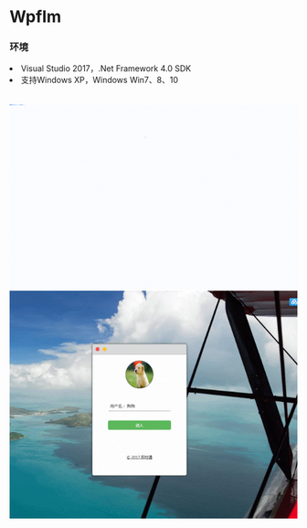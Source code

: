 # WpfIm
<h3>环境</h3>

<li>Visual Studio 2017，.Net Framework 4.0 SDK</li>
<li>支持Windows XP，Windows Win7、8、10</li>
<br/>
<!--<a href="tencent://message/?uin=697081020&Site=&menu=yes">QQ群：697081020</a>-->
<br/>
<img src="/image/gif1.gif"/>
<img src="/image/gif.gif"/>
